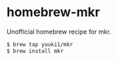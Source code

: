 homebrew-mkr
============
Unofficial homebrew recipe for mkr.

```bash
$ brew tap yuuki1/mkr
$ brew install mkr
```
